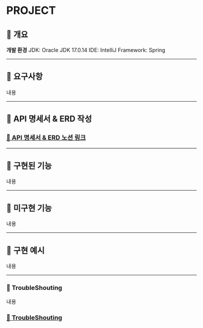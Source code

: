 <!-- 프로젝트 이름 -->
PROJECT
===
:large_blue_diamond: 개요
---
<!-- 프로젝트의 목표가 무엇인가 -->

<!-- 무엇을 구현하였는가 -->

**개발 환경**
JDK: Oracle JDK 17.0.14
IDE: IntelliJ
Framework: Spring

- - -
## :large_blue_diamond: 요구사항
내용

- - -
## :large_blue_diamond: API 명세서 & ERD 작성
### [:memo: API 명세서 & ERD 노션 링크](링크)

- - -
## :large_blue_diamond: 구현된 기능
내용

- - -
## :large_blue_diamond: 미구현 기능
내용

- - -
## :large_blue_diamond: 구현 예시
내용

- - -
### :large_blue_diamond: TroubleShouting
내용
### [:memo: TroubleShouting](링크)
